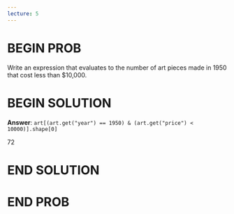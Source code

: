 ```yaml
---
lecture: 5
---
```


# BEGIN PROB

Write an expression that evaluates to the number of art pieces made in
1950 that cost less than \$10,000.

# BEGIN SOLUTION

**Answer**: `art[(art.get("year") == 1950) & (art.get("price") < 10000)].shape[0]`

<average>72</average>

# END SOLUTION

# END PROB